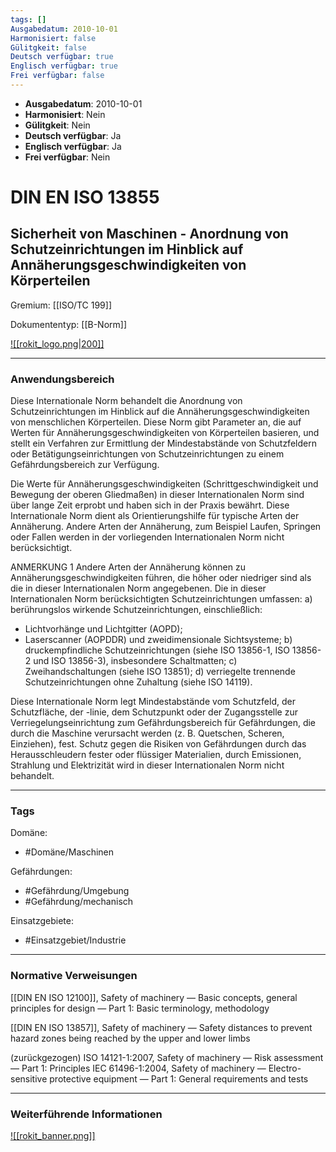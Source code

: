 ```yaml
---
tags: []
Ausgabedatum: 2010-10-01
Harmonisiert: false
Gülitgkeit: false
Deutsch verfügbar: true
Englisch verfügbar: true
Frei verfügbar: false
---
```


- **Ausgabedatum**: 2010-10-01
- **Harmonisiert**: Nein
- **Gülitgkeit**: Nein
- **Deutsch verfügbar**: Ja
- **Englisch verfügbar**: Ja
- **Frei verfügbar**: Nein

# DIN EN ISO 13855
## Sicherheit von Maschinen - Anordnung von Schutzeinrichtungen im Hinblick auf Annäherungsgeschwindigkeiten von Körperteilen

Gremium: [[ISO/TC 199]]

Dokumententyp: [[B-Norm]]

[![[rokit_logo.png|200]]](https://public-robots.de/)

***
### Anwendungsbereich

Diese Internationale Norm behandelt die Anordnung von Schutzeinrichtungen im Hinblick auf die
Annäherungsgeschwindigkeiten von menschlichen Körperteilen. Diese Norm gibt Parameter an, die auf Werten für Annäherungsgeschwindigkeiten von Körperteilen basieren, und stellt ein Verfahren zur Ermittlung der Mindestabstände von Schutzfeldern oder Betätigungseinrichtungen von Schutzeinrichtungen zu einem Gefährdungsbereich zur Verfügung.

Die Werte für Annäherungsgeschwindigkeiten (Schrittgeschwindigkeit und Bewegung der oberen Gliedmaßen) in dieser Internationalen Norm sind über lange Zeit erprobt und haben sich in der Praxis bewährt. Diese Internationale Norm dient als Orientierungshilfe für typische Arten der Annäherung. Andere Arten der Annäherung, zum Beispiel Laufen, Springen oder Fallen werden in der vorliegenden Internationalen Norm nicht berücksichtigt.

ANMERKUNG 1 Andere Arten der Annäherung können zu Annäherungsgeschwindigkeiten führen, die höher oder niedriger sind als die in dieser Internationalen Norm angegebenen.
Die in dieser Internationalen Norm berücksichtigten Schutzeinrichtungen umfassen:
a) berührungslos wirkende Schutzeinrichtungen, einschließlich:
- Lichtvorhänge und Lichtgitter (AOPD);
- Laserscanner (AOPDDR) und zweidimensionale Sichtsysteme;
b) druckempfindliche Schutzeinrichtungen (siehe ISO 13856-1, ISO 13856-2 und ISO 13856-3),
insbesondere Schaltmatten; c) Zweihandschaltungen (siehe ISO 13851);
d) verriegelte trennende Schutzeinrichtungen ohne Zuhaltung (siehe ISO 14119).

Diese Internationale Norm legt Mindestabstände vom Schutzfeld, der Schutzfläche, der -linie, dem Schutzpunkt oder der Zugangsstelle zur Verriegelungseinrichtung zum Gefährdungsbereich für Gefährdungen, die durch die Maschine verursacht werden (z. B. Quetschen, Scheren, Einziehen), fest. Schutz gegen die Risiken von Gefährdungen durch das Herausschleudern fester oder flüssiger Materialien, durch Emissionen, Strahlung und Elektrizität wird in dieser Internationalen Norm nicht behandelt.
***
### Tags

Domäne:
- #Domäne/Maschinen 

Gefährdungen:
- #Gefährdung/Umgebung 
- #Gefährdung/mechanisch 

Einsatzgebiete:
- #Einsatzgebiet/Industrie 

***
### Normative Verweisungen

[[DIN EN ISO 12100]], Safety of machinery — Basic concepts, general principles for design — Part 1: Basic terminology, methodology

[[DIN EN ISO 13857]], Safety of machinery — Safety distances to prevent hazard zones being reached by the upper and lower limbs

(zurückgezogen) ISO 14121-1:2007, Safety of machinery — Risk assessment — Part 1: Principles IEC 61496-1:2004, Safety of machinery — Electro-sensitive protective equipment — Part 1: General requirements and tests 


***
### Weiterführende Informationen



[![[rokit_banner.png]]](https://public-robots.de/)
